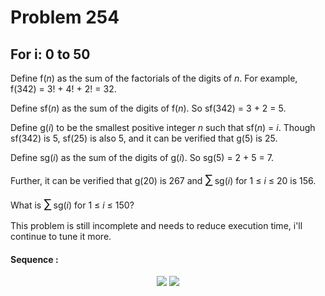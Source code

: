 # Problem 254

## For i: 0 to 50
<p>Define f(<var>n</var>) as the sum of the factorials of the digits of <var>n</var>. For example, f(342) = 3! + 4! + 2! = 32.</p>

<p>Define sf(<var>n</var>) as the sum of the digits of f(<var>n</var>). So sf(342) = 3 + 2 = 5.</p>

<p>Define g(<var>i</var>) to be the smallest positive integer <var>n</var> such that sf(<var>n</var>) = <var>i</var>. Though sf(342) is 5, sf(25) is also 5, and it can be verified that g(5) is 25.</p>

<p>Define sg(<var>i</var>) as the sum of the digits of g(<var>i</var>). So sg(5) = 2 + 5 = 7.</p>

<p>Further, it can be verified that g(20) is 267 and <span style="font-size:larger;"><span style="font-size:larger;">∑</span></span> sg(<var>i</var>) for 1 ≤ <var>i</var> ≤ 20 is 156.</p>

<p>What is <span style="font-size:larger;"><span style="font-size:larger;">∑</span></span> sg(<var>i</var>) for 1 ≤ <var>i</var> ≤ 150?</p>

This problem is still incomplete and needs to reduce execution time, i'll continue to tune it more.

#### Sequence :

<p align="center" >
  <img src="https://user-images.githubusercontent.com/45902447/185795575-f5508137-f9f5-4baf-a152-4f17c0559d71.png">
  <img src="https://user-images.githubusercontent.com/45902447/185795806-28aeb1c4-e855-4687-aeae-f2a7c6e8d005.png">
 
</p>
